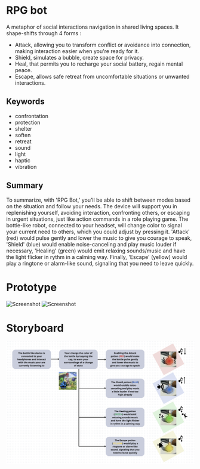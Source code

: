 # RPG bot
A metaphor of social interactions navigation in shared living spaces. It shape-shifts through 4 forms :
- Attack, allowing you to transform conflict or avoidance into connection, making interaction easier when you're ready for it.
- Shield, simulates a bubble, create space for privacy.
- Heal, that permits you to recharge your social battery, regain mental peace.
- Escape, allows safe retreat from uncomfortable situations or unwanted interactions.

## Keywords
- confrontation
- protection
- shelter
- soften
- retreat
- sound
- light
- haptic
- vibration

## Summary
To summarize, with 'RPG Bot,' you’ll be able to shift between modes based on the situation and follow your needs. The device will support you in replenishing yourself, avoiding interaction, confronting others, or escaping in urgent situations, just like action commands in a role playing game.
The bottle-like robot, connected to your headset, will change color to signal your current need to others, which you could adjust by pressing it. 'Attack' (red) would pulse gently and lower the music to give you courage to speak, 'Shield' (blue) would enable noise-canceling and play music louder if necessary, 'Healing' (green) would emit relaxing sounds/music and have the light flicker in rythm in a calming way. Finally, 'Escape' (yellow) would play a ringtone or alarm-like sound, signaling that you need to leave quickly.

# Prototype
![Screenshot](IMG_5355.png)
![Screenshot](IMG_5356.png)

# Storyboard
![Screenshot](sbrpgb.png)